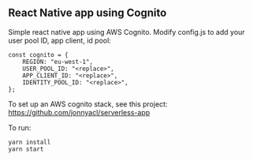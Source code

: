 ## React Native app using Cognito

Simple react native app using AWS Cognito. Modify config.js to add your user pool ID, app client, id pool:

```
const cognito = {
    REGION: "eu-west-1",
    USER_POOL_ID: "<replace>",
    APP_CLIENT_ID: "<replace>",
    IDENTITY_POOL_ID: "<replace>",
};
```

To set up an AWS cognito stack, see this project: https://github.com/jonnyacl/serverless-app

To run: 
```
yarn install
yarn start
```